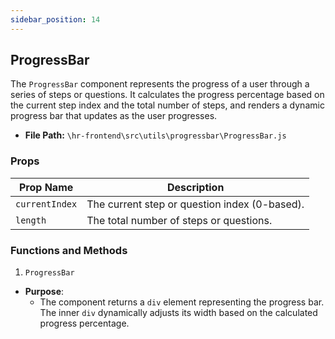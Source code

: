 ```yaml
---
sidebar_position: 14
---
```


## ProgressBar

The `ProgressBar` component represents the progress of a user through a series of steps or questions. It calculates the progress percentage based on the current step index and the total number of steps, and renders a dynamic progress bar that updates as the user progresses.

- **File Path:** `\hr-frontend\src\utils\progressbar\ProgressBar.js`

### Props
|Prop Name| Description|
|---|---|
|`currentIndex`| The current step or question index (0-based).|
|`length`| The total number of steps or questions.||

### Functions and Methods

1. `ProgressBar`

- **Purpose**:
    - The component returns a `div` element representing the progress bar. The inner `div` dynamically adjusts its width based on the calculated progress percentage.